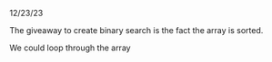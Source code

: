 12/23/23

The giveaway to create binary search is the fact the array is sorted.

We could loop through the array 